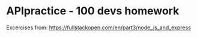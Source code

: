 # APIpractice - 100 devs homework 
Excercises from: https://fullstackopen.com/en/part3/node_js_and_express
